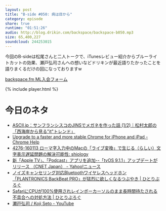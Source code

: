 ```yaml
---
layout: post
title: "B-side #050: 病は目から"
category: episode
share: true
runtime: "01:51:26"
audio: http://blog.drikin.com/backspace/backspace-b050.mp3
size: 65,400,227
soundcloud: 244253015
---
```


今回のB-sideは松尾さんと二人トークで、iTunesレビュー紹介からブルーライトカットの効果、瀬戸弘司さんへの想いなどドリキンが最近語りたかったことを語りまくるだけの回になっておりますw


[backspace.fm ML入会フォーム](http://backspace.us11.list-manage.com/subscribe?u=09c933bd3997c1d16dbed156a&id=84b6529b91)

{% include player.html %}

# 今日のネタ
* [ASCII.jp：サンフランシスコのJINSでメガネを作った話 (1/2)｜松村太郎の「西海岸から見る"it"トレンド」](http://ascii.jp/elem/000/001/101/1101060/)
* [Upgrade to a faster and more stable Chrome for iPhone and iPad - Chrome Help](https://support.google.com/chrome/answer/6323113?p=wkwv&rd=1)
* [4276-160113 ローマ字入力中のMacの「ライブ変換」で生じる（らしい）文字表示遅延問題の解決可能性: shiology](http://shiology.com/shiology/2016/01/4276-160113-mac.html)
* [新「Apple TV」、「Podcast」アプリを追加--「tvOS 9.1.1」アップデートがリリース （CNET Japan） - Yahoo!ニュース](http://headlines.yahoo.co.jp/hl?a=20160126-35076797-cnetj-sci)
* [ノイズキャンセリング対応Bluetoothワイヤレスヘッドホン「PLANTRONICS BackBeat PRO」が猛烈に欲しくなるつぶやき | ひとりぶろぐ](http://hitoriblog.com/?p=34633)
* [SafariにCPUが100%使用されレインボーカーソルのまま長時間待たされる不具合への対処方法 | ひとりぶろぐ](http://hitoriblog.com/?p=34780)
* [瀬戸弘司 / Koji Seto - YouTube](https://www.youtube.com/user/eguri89)
